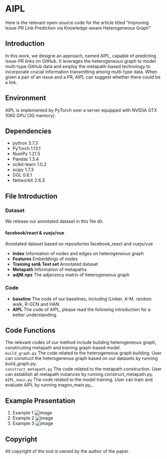 # AIPL
Here is the relevant open-source code for the article titled “Improving Issue-PR Link Prediction via Knowledge-aware Heterogeneous Graph”
## Introduction
In this work, we designe an approach, named AIPL, capable of predicting Issue-PR links on GitHub. It leverages the heterogeneous graph to model multi-type GitHub data and employ the
metapath-based technology to incorporate crucial information transmitting among multi-type data. When given a pair of an issue and a PR, AIPL can
suggest whether there could be a link.
## Environment
AIPL is implemented by PyTorch over a server equipped with NVIDIA GTX 1060 GPU (3G memory).
## Dependencies
- python 3.7.3
- PyTorch 1.13.1
- NumPy 1.21.5
- Pandas 1.3.4
- scikit-learn 1.0.2
- scipy 1.7.3
- DGL 0.6.1
- NetworkX 2.6.3
## File Introduction
### Dataset
We release our annotated dataset in this file dir.
#### facebook/react & vuejs/vue
Annotated dataset based on repositories facebook_react and vuejs/vue <br />
- __Index__  Information of nodes and edges on heterogeneous graph <br />
- __Features__ Embeddings of nodes <br />
- __Training set& Test set__ Annotated dataset <br />
- __Metapath__ Information of metapaths <br />
- __adjM.npz__ The adjacency matrix of heterogeneous graph <br />
### Code
- __baseline__
The code of our baselines, including iLinker, A-M, random walk, R-GCN and HAN.<br />
- __AIPL__
The code of AIPL, please read the following introduction for a better understanding. <br />
## Code Functions
The relevant codes of our method include building heterogeneous graph, constrcuting metapath and training graph-based model. <br />
```build_graph.py``` The code related to the heterogeneous graph building. User can construct the heterogeneous graph based on our datasets by running build_graph.py. <br />
```construct_metapath.py``` The code related to the metapath construction. User can establish all metapath instances by running construct_metapath.py. <br />
```AIPL_main.py``` The code related to the model training. User can train and evaluate AIPL by running magnn_main.py_. <br />
## Example Presentation
1. Example 1
![image](https://github.com/baishuotong/AIPL/assets/38210633/74e60014-6fd4-485f-babb-e86bdc96bfd8)
2. Example 2
 ![image](https://github.com/baishuotong/AIPL/assets/38210633/81877e7d-f814-4c02-a10d-b89333c29713)
3. Example 3
![image](https://github.com/baishuotong/AIPL/assets/38210633/39fce051-8c9d-432c-8ba0-fbb25fd3e2c9)

## Copyright
All copyright of the tool is owned by the author of the paper.
